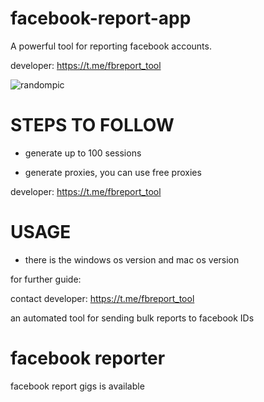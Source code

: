 # facebook-report-app
A powerful tool for reporting facebook accounts.

developer:  https://t.me/fbreport_tool

![randompic](https://github.com/user-attachments/assets/a67ab1db-8810-4ccf-ac04-6739b37c6a97)

# STEPS TO FOLLOW
- generate up to 100 sessions

- generate proxies, you can use free proxies

developer:  https://t.me/fbreport_tool

# USAGE
- there is the windows os version and mac os version

for further guide:

contact developer:  https://t.me/fbreport_tool

an automated tool for sending bulk reports to facebook IDs

# facebook reporter
facebook report gigs is available
